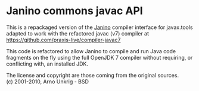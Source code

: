 Janino commons javac API
========================

This is a repackaged version of the [Janino](http://docs.codehaus.org/display/JANINO/Home) compiler interface for
javax.tools adapted to work with the refactored javac (v7) compiler at
https://github.com/praxis-live/compiler-javac7

This code is refactored to allow Janino to compile and run Java code fragments on the fly using the full OpenJDK 7
compiler without requiring, or conflicting with, an installed JDK.

The license and copyright are those coming from the original sources.  
(c) 2001-2010, Arno Unkrig - BSD
